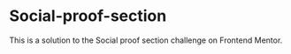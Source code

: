 # Social-proof-section
This is a solution to the Social proof section challenge on Frontend Mentor.
